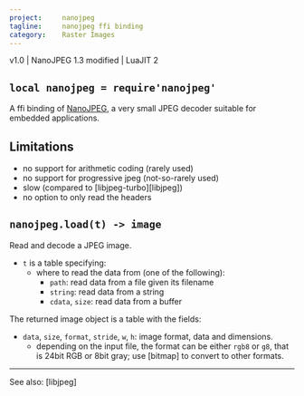 ```yaml
---
project:     nanojpeg
tagline:     nanojpeg ffi binding
category:    Raster Images
---
```


v1.0 | NanoJPEG 1.3 modified | LuaJIT 2

## `local nanojpeg = require'nanojpeg'`

A ffi binding of [NanoJPEG][nanojpeg lib], a very small JPEG decoder suitable for embedded applications.

## Limitations

  * no support for arithmetic coding (rarely used)
  * no support for progressive jpeg (not-so-rarely used)
  * slow (compared to [libjpeg-turbo][libjpeg])
  * no option to only read the headers

## `nanojpeg.load(t) -> image`

Read and decode a JPEG image.

  * `t` is a table specifying:
    * where to read the data from (one of the following):
      * `path`: read data from a file given its filename
      * `string`: read data from a string
      * `cdata`, `size`: read data from a buffer

The returned image object is a table with the fields:

  * `data`, `size`, `format`, `stride`, `w`, `h`: image format, data and dimensions.
    * depending on the input file, the format can be either `rgb8` or `g8`,
	   that is 24bit RGB or 8bit gray; use [bitmap] to convert to other formats.

----
See also: [libjpeg]


[nanojpeg lib]:    http://keyj.emphy.de/nanojpeg/
